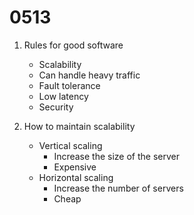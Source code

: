 # 0513

1. Rules for good software
    - Scalability
    - Can handle heavy traffic
    - Fault tolerance
    - Low latency
    - Security

2. How to maintain scalability
    - Vertical scaling
        - Increase the size of the server
        - Expensive
    - Horizontal scaling
        - Increase the number of servers
        - Cheap
